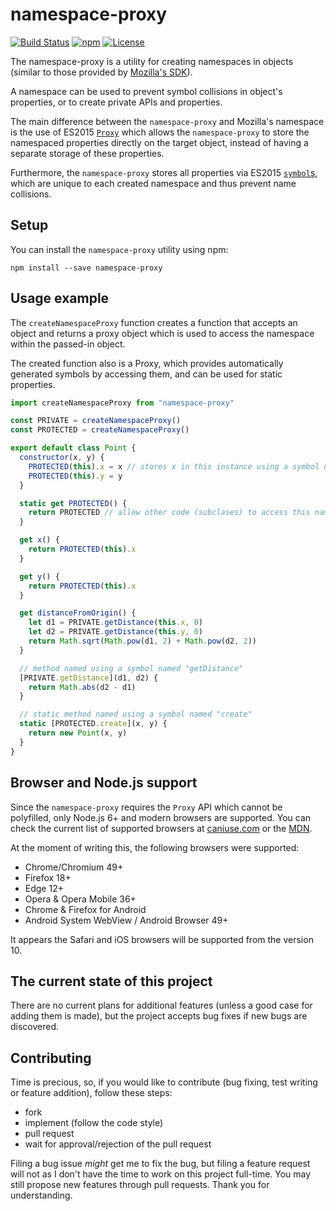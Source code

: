 # namespace-proxy

[![Build Status](https://travis-ci.org/jurca/namespace-proxy.svg?branch=master)](https://travis-ci.org/jurca/namespace-proxy)
[![npm](http://img.shields.io/npm/v/namespace-proxy.svg)](https://www.npmjs.com/package/namespace-proxy)
[![License](https://img.shields.io/npm/l/namespace-proxy.svg)](LICENSE)

The namespace-proxy is a utility for creating namespaces in objects (similar to
those provided by
[Mozilla's SDK](https://github.com/mozilla/addon-sdk/blob/master/lib/sdk/core/namespace.js)).

A namespace can be used to prevent symbol collisions in object's properties, or
to create private APIs and properties.

The main difference between the `namespace-proxy` and Mozilla's namespace is
the use of ES2015 [`Proxy`](https://developer.mozilla.org/en-US/docs/Web/JavaScript/Reference/Global_Objects/Proxy)
which allows the `namespace-proxy` to store the namespaced properties directly
on the target object, instead of having a separate storage of these properties.

Furthermore, the `namespace-proxy` stores all properties via ES2015
[`symbol`s](https://developer.mozilla.org/en-US/docs/Web/JavaScript/Reference/Global_Objects/Symbol),
which are unique to each created namespace and thus prevent name collisions.

## Setup

You can install the `namespace-proxy` utility using npm:

```
npm install --save namespace-proxy
```

## Usage example

The `createNamespaceProxy` function creates a function that accepts an object
and returns a proxy object which is used to access the namespace within the
passed-in object.

The created function also is a Proxy, which provides automatically generated
symbols by accessing them, and can be used for static properties.

```javascript
import createNamespaceProxy from "namespace-proxy"

const PRIVATE = createNamespaceProxy()
const PROTECTED = createNamespaceProxy()

export default class Point {
  constructor(x, y) {
    PROTECTED(this).x = x // stores x in this instance using a symbol named "x"
    PROTECTED(this).y = y
  }

  static get PROTECTED() {
    return PROTECTED // allow other code (subclases) to access this namespace
  }

  get x() {
    return PROTECTED(this).x
  }

  get y() {
    return PROTECTED(this).x
  }

  get distanceFromOrigin() {
    let d1 = PRIVATE.getDistance(this.x, 0)
    let d2 = PRIVATE.getDistance(this.y, 0)
    return Math.sqrt(Math.pow(d1, 2) + Math.pow(d2, 2))
  }

  // method named using a symbol named "getDistance"
  [PRIVATE.getDistance](d1, d2) {
    return Math.abs(d2 - d1)
  }

  // static method named using a symbol named "create"
  static [PROTECTED.create](x, y) {
    return new Point(x, y)
  }
}
```

## Browser and Node.js support

Since the `namespace-proxy` requires the `Proxy` API which cannot be
polyfilled, only Node.js 6+ and modern browsers are supported. You can check
the current list of supported browsers at
[caniuse.com](http://caniuse.com/#search=proxy) or the
[MDN](https://developer.mozilla.org/en-US/docs/Web/JavaScript/Reference/Global_Objects/Proxy).

At the moment of writing this, the following browsers were supported:

* Chrome/Chromium 49+
* Firefox 18+
* Edge 12+
* Opera & Opera Mobile 36+
* Chrome & Firefox for Android
* Android System WebView / Android Browser 49+

It appears the Safari and iOS browsers will be supported from the version 10.

## The current state of this project

There are no current plans for additional features (unless a good case for
adding them is made), but the project accepts bug fixes if new bugs are
discovered.

## Contributing

Time is precious, so, if you would like to contribute (bug fixing, test writing
or feature addition), follow these steps:

- fork
- implement (follow the code style)
- pull request
- wait for approval/rejection of the pull request

Filing a bug issue *might* get me to fix the bug, but filing a feature request
will not as I don't have the time to work on this project full-time. You may
still propose new features through pull requests. Thank you for understanding.
